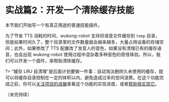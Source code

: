 # 实战篇2：开发一个清除缓存技能

本节我们开始写一个有真正用途的普通技能插件。

为了节省 TTS 消耗的时间，wukong-robot 支持将语音文件缓存到 `temp` 目录，但是如果时间久了，整个目录里的文件数量就会越来越多，大量占用设备的存储空间；此外，如果修改了 TTS 配置改了发音人的音色，如果没有清理已有的缓存语音，也会出现 wukong-robot 使用过程中混杂着多种音色的奇怪体验。所以，我们可以开发一个插件，来帮助清除缓存。

?> “缓存 LRU 自清理”是后面计划要做一件事：自动淘汰删除久未使用的缓存，就可以将缓存目录控制在一定的体积以内，避免造成过多的空间浪费。在这个功能完成之前，你可以[关注项目的进展](https://github.com/users/wzpan/projects/1)查看这个功能的实现进度，或者[帮助我实现它](https://github.com/wzpan/wukong-robot#%E8%B4%A1%E7%8C%AE)。

（未完待续）


